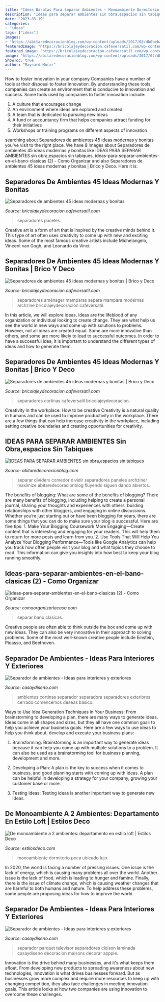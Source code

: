 ```yaml
---
title: "Ideas Baratas Para Separar Ambientes ~ Monoambiente Dormitorio Poca Ubicado Lujo"
description: "Ideas para separar ambientes sin obra,espacios sin tabiques"
date: "2023-03-19"
categories:
- "ideas"
tags: ["ideas"]
images:
- "https://abitaredecoracionblog.com/wp-content/uploads/2017/02/db0beba1423ff4a0432e31155f154e2a-e1501603293119.jpg"
featuredImage: "https://bricolajeydecoracion.cafeversatil.com/wp-content/uploads/2016/08/033-9.jpg"
featured_image: "https://bricolajeydecoracion.cafeversatil.com/wp-content/uploads/2016/08/033-9.jpg"
image: "https://abitaredecoracionblog.com/wp-content/uploads/2017/02/db0beba1423ff4a0432e31155f154e2a-e1501603293119.jpg"
ShowToc: true
author: "Maynard Morar"
---
```



How to foster innovation in your company
Companies have a number of tools at their disposal to foster innovation. By understanding these tools, companies can create an environment that is conducive to innovation and success. 
Some tools used by companies to foster innovation include: 

1. A culture that encourages change 
2. An environment where ideas are explored and created 
3. A team that is dedicated to pursuing new ideas 
4. A fund or accountancy firm that helps companies attract funding for their initiatives 
5. Workshops or training programs on different aspects of innovation 

	

		
searching about Separadores de ambientes 45 ideas modernas y bonitas you've visit to the right place. We have 8 Images about Separadores de ambientes 45 ideas modernas y bonitas like IDEAS PARA SEPARAR AMBIENTES sin obra,espacios sin tabiques, ideas-para-separar-ambientes-en-el-bano-clasicas (2) - Como Organizar and also Separadores de ambientes 45 ideas modernas y bonitas | Brico y Deco. Here it is:
		
    
## Separadores De Ambientes 45 Ideas Modernas Y Bonitas

<img loading=lazy src="http://bricolajeydecoracion.cafeversatil.com/wp-content/uploads/2016/08/001-51.jpg" onerror="this.onerror=null;this.src='https://tse3.mm.bing.net/th?id=OIP.LNVhTBuiI_7sZUrOTYVekQAAAA&amp;pid=15.1';" alt="Separadores de ambientes 45 ideas modernas y bonitas">

_Source: bricolajeydecoracion.cafeversatil.com_

>separadores paneles. 

	

Creative art is a form of art that is inspired by the creative minds behind it. This type of art often uses creativity to come up with new and exciting ideas. Some of the most famous creative artists include Michelangelo, Vincent van Gogh, and Leonardo da Vinci.

    
## Separadores De Ambientes 45 Ideas Modernas Y Bonitas | Brico Y Deco

<img loading=lazy src="https://bricolajeydecoracion.cafeversatil.com/wp-content/uploads/2016/08/003-47.jpg" onerror="this.onerror=null;this.src='https://tse2.mm.bing.net/th?id=OIP.uwz3TfoBrepBabthUhyouQHaLG&amp;pid=15.1';" alt="Separadores de ambientes 45 ideas modernas y bonitas | Brico y Deco">

_Source: bricolajeydecoracion.cafeversatil.com_

>separadores aménager mamparas separa mampara modernas archzine bricolajeydecoracion cafeversatil. 

	

In this article, we will explore ideas. Ideas are the lifeblood of any organization or individual looking to create change. They are what help us see the world in new ways and come up with solutions to problems. However, not all ideas are created equal. Some are more innovative than others, and some are more likely to lead to successful outcomes. In order to have a successful idea, it is important to understand the different types of ideas and how to generate them.

    
## Separadores De Ambientes 45 Ideas Modernas Y Bonitas | Brico Y Deco

<img loading=lazy src="https://bricolajeydecoracion.cafeversatil.com/wp-content/uploads/2016/08/033-9.jpg" onerror="this.onerror=null;this.src='https://tse1.mm.bing.net/th?id=OIP.gUo1R8yNECRkWOq3BcBByQHaLG&amp;pid=15.1';" alt="Separadores de ambientes 45 ideas modernas y bonitas | Brico y Deco">

_Source: bricolajeydecoracion.cafeversatil.com_

>separadores cortinas cafeversatil bricolajeydecoracion. 

	

Creativity in the workplace: How to be creative
Creativity is a natural quality in humans and can be used to improve productivity in the workplace. There are a few things that can help increase creativity in the workplace, including setting creative boundaries and creating opportunities for creativity.

    
## IDEAS PARA SEPARAR AMBIENTES Sin Obra,espacios Sin Tabiques

<img loading=lazy src="https://abitaredecoracionblog.com/wp-content/uploads/2017/02/db0beba1423ff4a0432e31155f154e2a-e1501603293119.jpg" onerror="this.onerror=null;this.src='https://tse4.mm.bing.net/th?id=OIP.t3ivBFydcKo5vOs5dlnLfQHaKW&amp;pid=15.1';" alt="IDEAS PARA SEPARAR AMBIENTES sin obra,espacios sin tabiques">

_Source: abitaredecoracionblog.com_

>separar dividers comedor dividir separadores paneles archziner maximize abitaredecoracionblog fluyendo siguen dando abiertos. 

	

The benefits of blogging: What are some of the benefits of blogging?
There are many benefits of blogging, including helping to create a personal journal, sharing your thoughts and experiences with others, building relationships with other bloggers, and engaging in online discussions. Whether you’re just starting out or have been blogging for years, there are some things that you can do to make sure your blog is successful. Here are five tips: 1. Make Your Blogging Coursework More Engaging—Create content that is interesting and engaging for your readers. This will help them to return for more posts and learn from you.
2. Use Tools That Will Help You Analyze Your Blogging Performance—Tools like Google Analytics can help you track how often people visit your blog and what topics they choose to read. This information can give you insights into how best to keep your blog running smoothly.


    
## Ideas-para-separar-ambientes-en-el-bano-clasicas (2) - Como Organizar

<img loading=lazy src="https://comoorganizarlacasa.com/wp-content/uploads/2020/10/ideas-para-separar-ambientes-en-el-bano-clasicas-2.jpg" onerror="this.onerror=null;this.src='https://tse4.mm.bing.net/th?id=OIP.tQ9qxqV3m8SJFkHPCrbzEQHaNK&amp;pid=15.1';" alt="ideas-para-separar-ambientes-en-el-bano-clasicas (2) - Como Organizar">

_Source: comoorganizarlacasa.com_

>separar bano clasicas. 

	

Creative people are often able to think outside the box and come up with new ideas. They can also be very innovative in their approach to solving problems. Some of the most well-known creative people include Einstein, Picasso, and Beethoven.

    
## Separador De Ambientes - Ideas Para Interiores Y Exteriores

<img loading=lazy src="https://casaydiseno.com/wp-content/uploads/2016/05/cortina-negra-separadora-ambientes.jpg" onerror="this.onerror=null;this.src='https://tse4.mm.bing.net/th?id=OIP.V5e4JaUGB6pNJC2KYVArcwHaE7&amp;pid=15.1';" alt="Separador de ambientes - Ideas para interiores y exteriores">

_Source: casaydiseno.com_

>ambientes cortinas separador separadora separadores exteriores cerrado comencemos deseas básico. 

	

Ways to Use Idea Generation Techniques in Your Business: From brainstorming to developing a plan, there are many ways to generate ideas.
Ideas come in all shapes and sizes, but they all have one common goal: to help you achieve your business goals. Here are a few ways to use ideas to help you think about, develop and execute your business plans:
1. Brainstorming: Brainstorming is an important way to generate ideas because it can help you come up with multiple solutions to a problem. It can also be used as a brainstorming tool for business planning, development and more.

2. Developing a Plan: A plan is the key to success when it comes to business, and good planning starts with coming up with ideas. A plan can be helpful in developing a strategy for your company, growing your customer base or more.

3. Testing Ideas: Testing ideas is another important way to generate new ideas.

    
## De Monoambiente A 2 Ambientes: Departamento En Estilo Loft | Estilos Deco

<img loading=lazy src="https://images.estilosdeco.com/2017/03/departamento-7.jpg" onerror="this.onerror=null;this.src='https://tse1.mm.bing.net/th?id=OIP.hCWfs0QRfNeJQk-sDbPqAAHaJ3&amp;pid=15.1';" alt="De monoambiente a 2 ambientes: departamento en estilo loft | Estilos Deco">

_Source: estilosdeco.com_

>monoambiente dormitorio poca ubicado lujo. 

	

In 2020, the world is facing a number of pressing issues. One issue is the lack of energy, which is causing many problems all over the world. Another issue is the lack of food, which is leading to hunger and famine. Finally, there is the issue of climate change, which is causing weather changes that are harmful to both humans and nature. To help address these problems, some people are proposing ideas for how to improve the world.

    
## Separador De Ambientes - Ideas Para Interiores Y Exteriores

<img loading=lazy src="https://casaydiseno.com/wp-content/uploads/2016/05/habitacion-moderna-separador-televisor.jpg" onerror="this.onerror=null;this.src='https://tse3.mm.bing.net/th?id=OIP.fiIBuW7XpBsDypJyLCc9jQHaI4&amp;pid=15.1';" alt="Separador de ambientes - Ideas para interiores y exteriores">

_Source: casaydiseno.com_

>separador parquet televisor separadores cloison laminada casaydiseno decoracion maisons decorar apppie. 

	

Innovation is the drive behind many businesses, and it's what keeps them afloat. From developing new products to spreading awareness about new technologies, innovation is what drives businesses forward. But as businesses grow more complex and require more resources to keep up with changing competition, they also face challenges in meeting innovation goals. This article looks at how two companies are using innovation to overcome these challenges.

